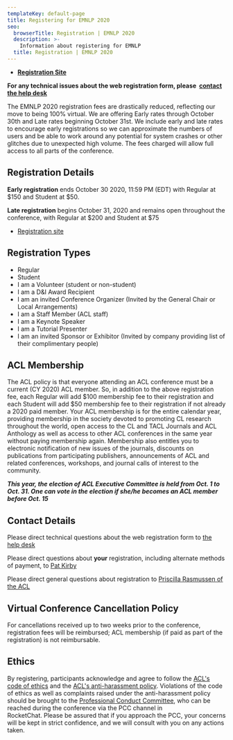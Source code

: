 ```yaml
---
templateKey: default-page
title: Registering for EMNLP 2020
seo:
  browserTitle: Registration | EMNLP 2020
  description: >-
    Information about registering for EMNLP
  title: Registration | EMNLP 2020
---
```


* **[Registration Site](https://aclweb.org/conference/virtual-emnlp-2020-conference-registration/)**

**For any technical issues about the web registration form, please 
 [contact the help desk](mailto:emnlp-2020-helpdesk@googlegroups.com)**

The EMNLP 2020 registration fees are drastically reduced, reflecting our
move to being 100% virtual. We are offering Early rates through October
30th and Late rates beginning October 31st. We include early and late
rates to encourage early registrations so we can approximate the numbers
of users and be able to work around any potential for system crashes or
other glitches due to unexpected high volume. The fees charged will
allow full access to all parts of the conference.

## Registration Details

**Early registration** ends October 30 2020, 11:59 PM (EDT) with Regular
at \$150 and Student at \$50.

**Late registration** begins October 31, 2020 and remains open
throughout the conference, with Regular at \$200 and Student at \$75

* [Registration site](https://aclweb.org/conference/virtual-emnlp-2020-conference-registration/)

## Registration Types

-   Regular
-   Student
-   I am a Volunteer (student or non-student)
-   I am a D&I Award Recipient
-   I am an invited Conference Organizer (Invited by the General Chair
    or Local Arrangements)
-   I am a Staff Member (ACL staff)
-   I am a Keynote Speaker
-   I am a Tutorial Presenter
-   I am an invited Sponsor or Exhibitor (Invited by company providing
    list of their complimentary people)

## ACL Membership

The ACL policy is that everyone attending an ACL conference must be a
current (CY 2020) ACL member. So, in addition to the above registration
fee, each Regular will add \$100 membership fee to their registration
and each Student will add \$50 membership fee to their registration if
not already a 2020 paid member. Your ACL membership is for the entire
calendar year, providing membership in the society devoted to promoting
CL research throughout the world, open access to the CL and TACL
Journals and ACL Anthology as well as access to other ACL conferences in
the same year without paying membership again. Membership also entitles
you to electronic notification of new issues of the journals, discounts
on publications from participating publishers, announcements of ACL and
related conferences, workshops, and journal calls of interest to the
community.

_**This year, the election of ACL Executive Committee is held from Oct.
1 to Oct. 31. One can vote in the election if she/he becomes an ACL
member before Oct. 15**_

## Contact Details

Please direct technical questions about the web registration form
to [the help desk](mailto:emnlp-2020-helpdesk@googlegroups.com)

Please direct questions about **your** registration, including alternate
methods of payment, to [Pat Kirby](mailto:acl.PatKirby@gmail.com) 

Please direct general questions about registration to [Priscilla
Rasmussen of the ACL](mailto:acl.rasmussen@gmail.com)

## Virtual Conference Cancellation Policy

For cancellations received up to two weeks prior to the conference,
registration fees will be reimbursed; ACL membership (if paid as part of
the registration) is not reimbursable.

## Ethics 

By registering, participants acknowledge and agree to follow the [ACL's 
code of ethics](https://www.aclweb.org/portal/content/acl-code-ethics)
and the [ACL's anti-harassment 
policy](https://www.aclweb.org/adminwiki/index.php?title=Anti-Harassment_Policy). 
Violations of the code of ethics as well as complaints raised under the 
anti-harassment policy should be brought to the [Professional Conduct 
Committee](https://www.aclweb.org/adminwiki/index.php?title=Professional_Conduct_Committee),
who can be reached during the conference via the PCC channel in  
RocketChat. Please be assured that if you approach the PCC, your 
concerns will be kept in strict confidence, and we will consult with you 
on any actions taken.